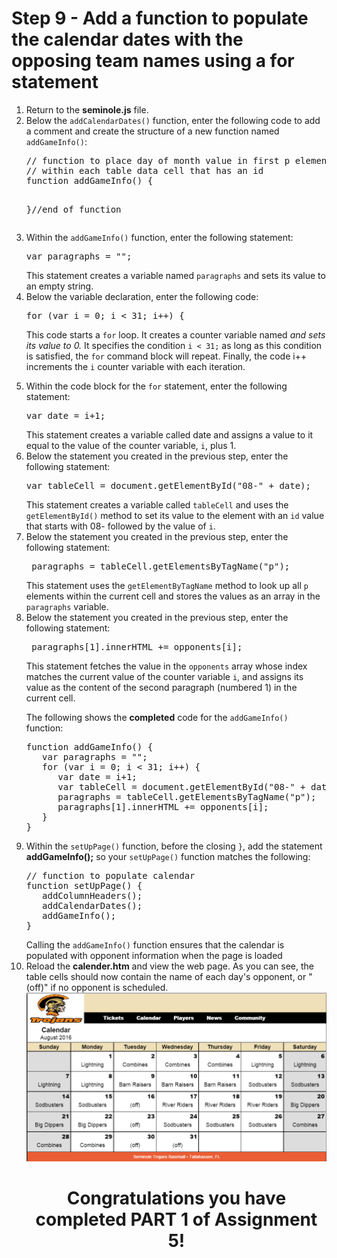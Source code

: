 <h1>Step 9 - Add a function to populate the calendar dates with the opposing team names using a for statement</h1>

<ol>
<li>Return to the <b>seminole.js</b> file.</li>

<li>Below the <code>addCalendarDates()</code> function, enter the following code to add a comment and create the structure of a new function named <code>addGameInfo()</code>:
<pre>// function to place day of month value in first p element 
// within each table data cell that has an id 
function addGameInfo() {

}//end of function</pre>
</li>

<li>Within the <code>addGameInfo()</code> function, enter the following statement:
<pre>
var paragraphs = "";
</pre>
This statement creates a variable named <code>paragraphs</code> and sets its value to an empty string.
</li>

<li>
Below the variable declaration, enter the following code:

<pre>
for (var i = 0; i < 31; i++) {</pre> 
This code starts a <code>for</code> loop.  It creates a counter variable named <i> and sets its value to 0.</i>  It specifies the condition <code>i < 31;</code> as long as this condition is satisfied, the <code>for</code> command block will repeat.  Finally, the code i++ increments the <code>i</code> counter variable with each iteration.
</li>

<li>
Within the code block for the <code>for</code> statement, enter the following statement:
<pre>var date = i+1;</pre>
This statement creates a variable called date and assigns a value to it equal to the value of the counter variable, <code>i</code>, plus 1.
</li>

<li>
Below the statement you created in the previous step, enter the following statement:
<pre>var tableCell = document.getElementById("08-" + date);</pre>
This statement creates a variable called <code>tableCell</code> and uses the <code>getElementById()</code> method to set its value to the element with an <code>id</code> value that starts with 08- followed by the value of <code>i</code>.
</li>
<li>
Below the statement you created in the previous step, enter the following statement:
<pre> paragraphs = tableCell.getElementsByTagName("p");</pre>
This statement uses the <code>getElementByTagName</code> method to look up all <code>p</code> elements within the current cell and stores the values as an array in the <code>paragraphs</code> variable.
</li>

<li>
Below the statement you created in the previous step, enter the following statement:
<pre> paragraphs[1].innerHTML += opponents[i];</pre>
This statement fetches the value in the <code>opponents</code> array whose index matches the current value of the counter variable <code>i</code>, and assigns its value as the content of the second paragraph (numbered 1) in the current cell. 
</li>

The following shows the <b>completed</b> code for the <code>addGameInfo()</code> function:
<pre>
function addGameInfo() {
   var paragraphs = "";
   for (var i = 0; i < 31; i++) {
      var date = i+1;
      var tableCell = document.getElementById("08-" + date);
      paragraphs = tableCell.getElementsByTagName("p");
      paragraphs[1].innerHTML += opponents[i];
   }
}
</pre>
</li>
<li>
Within the <code>setUpPage()</code> function, before the closing <code>}</code>, add the statement <b>addGameInfo();</b> so your <code>setUpPage()</code> function matches the following:
<pre>
// function to populate calendar 
function setUpPage() {
   addColumnHeaders();
   addCalendarDates();
   addGameInfo();
}
</pre>
Calling the <code>addGameInfo()</code> function ensures that the calendar is populated with opponent information when the page is loaded</li>
<li>Reload the <b>calender.htm</b> and view the web page.  As you can see, the table cells should now contain the name of each day's opponent, or "(off)" if no opponent is scheduled.</li>


<center><img src=".guides/img/SeminoleTrojan_Opponents.png" alt="Seminole Trojans" /></center>

<center><h1>Congratulations you have completed PART 1 of Assignment 5!</h1></center>